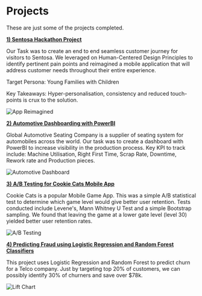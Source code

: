 # Projects
These are just some of the projects completed. 

<b><a href="https://github.com/auri8en/Projects/tree/main/Sentosa%20Hackathon"> 1) Sentosa Hackathon Project </a></b>

Our Task was to create an end to end seamless customer journey for visitors to Sentosa. We leveraged on Human-Centered Design Principles to identify pertinent pain points and reimagined a mobile application that will address customer needs throughout their entire experience.

Target Persona: Young Families with Children 

Key Takeaways: Hyper-personalisation, consistency and reduced touch-points is crux to the solution.  

![App Reimagined](https://raw.githubusercontent.com/auri8en/Projects/9d4e8a2a4abb6bed205fa0f2be6265e9e900f17c/Sentosa%20Hackathon/High%20Fidelity%20Prototype.JPG)


<b><a href="https://github.com/auri8en/Projects/tree/main/Automotive"> 2) Automotive Dashboarding with PowerBI </a></b>

Global Automotive Seating Company is a supplier of seating system for automobiles across the world. Our task was to create a dashboard with PowerBI to increase visibility in the production process. Key KPI to track include: Machine Utilisation, Right First Time, Scrap Rate, Downtime, Rework rate and Production pieces. 

![Automotive Dashboard](https://raw.githubusercontent.com/auri8en/Projects/54e81348e188ec58b64bbffc00f06abecb1a9377/Automotive/KPI.JPG)

<b><a href="https://github.com/auri8en/Projects/tree/main/Cookie%20Cats"> 3) A/B Testing for Cookie Cats Mobile App </a></b>

Cookie Cats is a popular Mobile Game App. This was a simple A/B statistical test to determine which game level would give better user retention. Tests conducted include Levene's, Mann Whitney U Test and a simple Bootstrap sampling. We found that leaving the game at a lower gate level (level 30) yielded better user retention rates. 

![A/B Testing](https://github.com/auri8en/Projects/blob/main/Cookie%20Cats/Bootstrap%20Sampling.JPG)

<b><a href="https://github.com/auri8en/Projects/tree/main/Telco"> 4) Predicting Fraud using Logistic Regression and Random Forest Classifiers </a></b>

This project uses Logistic Regression and Random Forest to predict churn for a Telco company. Just by targeting top 20% of customers, we can possibly identify 30% of churners and save over $78k. 

![Lift Chart](https://github.com/auri8en/Projects/blob/main/Telco/Lift%20Chart.PNG)
